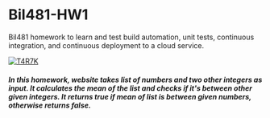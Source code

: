 # Bil481-HW1
Bil481 homework to learn and test build automation, unit tests, continuous integration, and continuous deployment to a cloud service.

[![T4R7K](https://circleci.com/gh/t4r7k/Bil481-HW1.svg?style=svg)](https://app.circleci.com/pipelines/github/t4r7k)

##### In this homework, website takes list of numbers and two other integers as input. It calculates the mean of the list and checks if it's between other given integers. It returns true if mean of list is between given numbers, otherwise returns false.

